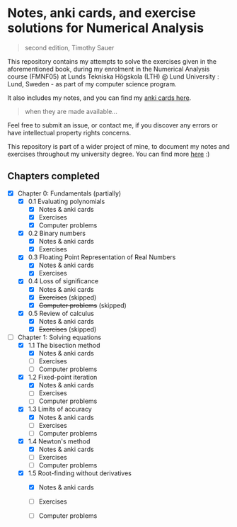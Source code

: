 # Notes, anki cards, and exercise solutions for Numerical Analysis
> second edition, Timothy Sauer

This repository contains my attempts to solve the exercises given in the aforementioned book, during my enrolment in the Numerical Analysis course (FMNF05) at Lunds Tekniska Högskola (LTH) @ Lund University : Lund, Sweden - as part of my computer science program.

It also includes my notes, and you can find my [anki cards here](https://www.github.com/mikael-ros/LTH-anki/Y3/P3/FMNF05/Book).
> when they are made available...

Feel free to submit an issue, or contact me, if you discover any errors or have intellectual property rights concerns. 

This repository is part of a wider project of mine, to document my notes and exercises throughout my university degree. You can find more [here](https://mikaelrr.notion.site/Delade-anteckningar-Hub-LTH-D-C-f2a47297b9b146dba372e02c4f789d55?pvs=4) :)

## Chapters completed
- [x] Chapter 0: Fundamentals (partially)
  - [x] 0.1 Evaluating polynomials
    - [x] Notes & anki cards
    - [x] Exercises 
    - [x] Computer problems
  - [x] 0.2 Binary numbers
    - [x] Notes & anki cards
    - [x] Exercises
  - [x] 0.3 Floating Point Representation of Real Numbers
    - [x] Notes & anki cards
    - [x] Exercises  
  - [x] 0.4 Loss of significance
    - [x] Notes & anki cards
    - [x] ~~Exercises~~ (skipped)
    - [x] ~~Computer problems~~ (skipped)
  - [x] 0.5 Review of calculus
    - [x] Notes & anki cards
    - [x] ~~Exercises~~ (skipped)
- [ ] Chapter 1: Solving equations
  - [x] 1.1 The bisection method
    - [x] Notes & anki cards
    - [ ] Exercises 
    - [ ] Computer problems
  - [x] 1.2 Fixed-point iteration
    - [x] Notes & anki cards
    - [ ] Exercises 
    - [ ] Computer problems
  - [x] 1.3 Limits of accuracy
    - [x] Notes & anki cards
    - [ ] Exercises 
    - [ ] Computer problems 
  - [x] 1.4 Newton's method
    - [x] Notes & anki cards
    - [ ] Exercises 
    - [ ] Computer problems 
  - [x] 1.5 Root-finding without derivatives
    - [x] Notes & anki cards
    - [ ] Exercises 
    - [ ] Computer problems 

